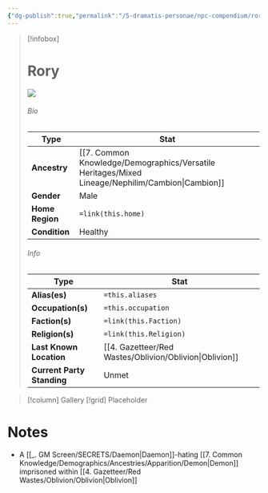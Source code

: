 ```yaml
---
{"dg-publish":true,"permalink":"/5-dramatis-personae/npc-compendium/rory/","noteIcon":""}
---
```



> [!infobox]
> # Rory
> ![](https://i.imgur.com/YXb0tZ1.jpeg)
> ###### Bio
> Type |  Stat |
> ---|---|
> **Ancestry** | [[7. Common Knowledge/Demographics/Versatile Heritages/Mixed Lineage/Nephilim/Cambion\|Cambion]] |
> **Gender** | Male |
> **Home Region** | `=link(this.home)` |
> **Condition** | Healthy |
> ###### Info
> Type |  Stat |
> ---|---|
> **Alias(es)** | `=this.aliases` |
> **Occupation(s)** | `=this.occupation` |
> **Faction(s)** | `=link(this.Faction)` |
> **Religion(s)** | `=link(this.Religion)` |
> **Last Known Location** | [[4. Gazetteer/Red Wastes/Oblivion/Oblivion\|Oblivion]] |
> **Current Party Standing** | Unmet |

> [!column] Gallery 
> [!grid] 
> Placeholder

# Notes

- A [[_. GM Screen/SECRETS/Daemon\|Daemon]]-hating [[7. Common Knowledge/Demographics/Ancestries/Apparition/Demon\|Demon]] imprisoned within [[4. Gazetteer/Red Wastes/Oblivion/Oblivion\|Oblivion]] 

